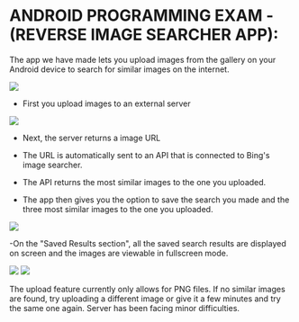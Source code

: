 ANDROID PROGRAMMING EXAM - (REVERSE IMAGE SEARCHER APP):
=======================================================
The app we have made lets you upload images from the gallery on your
Android device to search for similar images on the internet.

<img src="app/src/main/res/drawable-v24/homescreen.png">


- First you upload images to an external server

<img src="app/src/main/res/drawable-v24/uploading.png">
  
- Next, the server returns a image URL
  
- The URL is automatically sent to an API that is connected to Bing's image searcher.
  
- The API returns the most similar images to the one you uploaded.
  
- The app then gives you the option to save the search you made and the three most similar images
to the one you uploaded.
  
<img src="app/src/main/res/drawable-v24/uploaded.png">

-On the "Saved Results section", all the saved search results are displayed on screen and the images
  are viewable in fullscreen mode.

<img src="app/src/main/res/drawable-v24/resultscreen.png">

<img src="app/src/main/res/drawable-v24/pikachufullscreen.png">

The upload feature currently only allows for PNG files. If no similar images are found,
try uploading a different image or give it a few minutes and try the same one again.
Server has been facing minor difficulties.